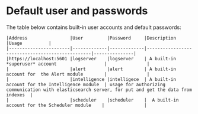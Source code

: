 # Default user and passwords #

The table below contains built-in user accounts and default passwords:

	|Address		        |User		  |Password	    |Description                                      |Usage          |
	|-----------------------|-------------|-------------|-------------------------------------------------|---------------|
	|https://localhost:5601	|logserver 	  |logserver	| A built-in *superuser* account                  |               |
	|			            |alert		  |alert		| A built-in account for  the Alert module        |               |  
	|			            |intelligence |intelligece	| A built-in account for the Intelligence module  | usage for authorizing communication with elasticsearch server, for put and get the data from indexes  | 
	|			            |scheduler	  |scheduler	|  A built-in account for the Scheduler module    |               | 
